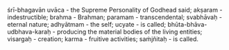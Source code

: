 śrī-bhagavān uvāca - the Supreme Personality of Godhead said; akṣaram - indestructible; brahma - Brahman; paramam - transcendental; svabhāvaḥ - eternal nature; adhyātmam - the self; ucyate - is called; bhūta-bhāva-udbhava-karaḥ - producing the material bodies of the living entities; visargaḥ - creation; karma - fruitive activities; saṁjñitaḥ - is called.